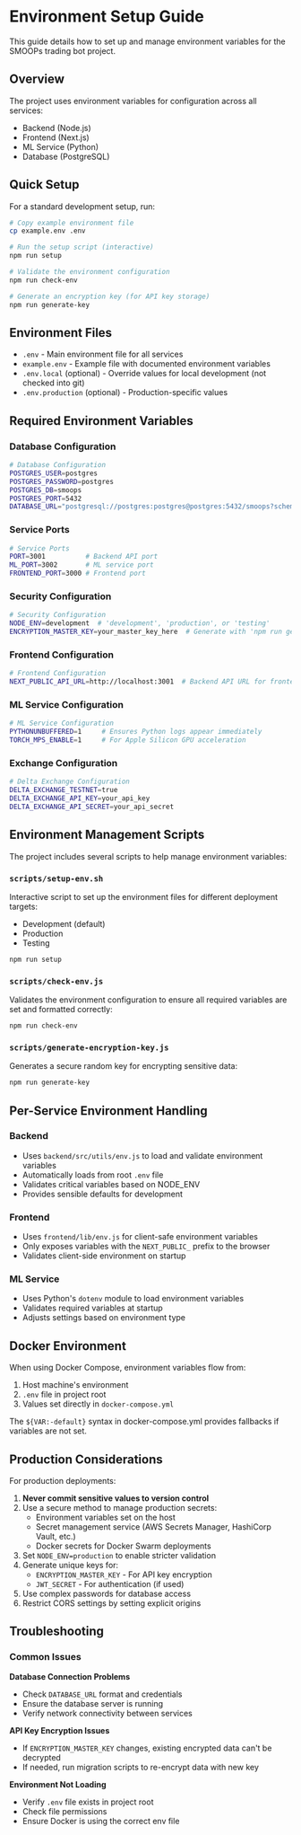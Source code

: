 # Environment Setup Guide

This guide details how to set up and manage environment variables for the SMOOPs trading bot project.

## Overview

The project uses environment variables for configuration across all services:
- Backend (Node.js)
- Frontend (Next.js)
- ML Service (Python)
- Database (PostgreSQL)

## Quick Setup

For a standard development setup, run:

```bash
# Copy example environment file
cp example.env .env

# Run the setup script (interactive)
npm run setup

# Validate the environment configuration
npm run check-env

# Generate an encryption key (for API key storage)
npm run generate-key
```

## Environment Files

- `.env` - Main environment file for all services
- `example.env` - Example file with documented environment variables
- `.env.local` (optional) - Override values for local development (not checked into git)
- `.env.production` (optional) - Production-specific values

## Required Environment Variables

### Database Configuration
```bash
# Database Configuration
POSTGRES_USER=postgres
POSTGRES_PASSWORD=postgres
POSTGRES_DB=smoops
POSTGRES_PORT=5432
DATABASE_URL="postgresql://postgres:postgres@postgres:5432/smoops?schema=public"
```

### Service Ports
```bash
# Service Ports
PORT=3001          # Backend API port
ML_PORT=3002       # ML service port
FRONTEND_PORT=3000 # Frontend port
```

### Security Configuration
```bash
# Security Configuration
NODE_ENV=development  # 'development', 'production', or 'testing'
ENCRYPTION_MASTER_KEY=your_master_key_here  # Generate with 'npm run generate-key'
```

### Frontend Configuration
```bash
# Frontend Configuration
NEXT_PUBLIC_API_URL=http://localhost:3001  # Backend API URL for frontend
```

### ML Service Configuration
```bash
# ML Service Configuration
PYTHONUNBUFFERED=1     # Ensures Python logs appear immediately
TORCH_MPS_ENABLE=1     # For Apple Silicon GPU acceleration
```

### Exchange Configuration
```bash
# Delta Exchange Configuration
DELTA_EXCHANGE_TESTNET=true
DELTA_EXCHANGE_API_KEY=your_api_key
DELTA_EXCHANGE_API_SECRET=your_api_secret
```

## Environment Management Scripts

The project includes several scripts to help manage environment variables:

### `scripts/setup-env.sh`
Interactive script to set up the environment files for different deployment targets:
- Development (default)
- Production
- Testing

```bash
npm run setup
```

### `scripts/check-env.js`
Validates the environment configuration to ensure all required variables are set and formatted correctly:

```bash
npm run check-env
```

### `scripts/generate-encryption-key.js`
Generates a secure random key for encrypting sensitive data:

```bash
npm run generate-key
```

## Per-Service Environment Handling

### Backend
- Uses `backend/src/utils/env.js` to load and validate environment variables
- Automatically loads from root `.env` file
- Validates critical variables based on NODE_ENV
- Provides sensible defaults for development

### Frontend
- Uses `frontend/lib/env.js` for client-safe environment variables
- Only exposes variables with the `NEXT_PUBLIC_` prefix to the browser
- Validates client-side environment on startup

### ML Service
- Uses Python's `dotenv` module to load environment variables
- Validates required variables at startup
- Adjusts settings based on environment type

## Docker Environment

When using Docker Compose, environment variables flow from:
1. Host machine's environment
2. `.env` file in project root
3. Values set directly in `docker-compose.yml`

The `${VAR:-default}` syntax in docker-compose.yml provides fallbacks if variables are not set.

## Production Considerations

For production deployments:

1. **Never commit sensitive values to version control**
2. Use a secure method to manage production secrets:
   - Environment variables set on the host
   - Secret management service (AWS Secrets Manager, HashiCorp Vault, etc.)
   - Docker secrets for Docker Swarm deployments
3. Set `NODE_ENV=production` to enable stricter validation
4. Generate unique keys for:
   - `ENCRYPTION_MASTER_KEY` - For API key encryption
   - `JWT_SECRET` - For authentication (if used)
5. Use complex passwords for database access
6. Restrict CORS settings by setting explicit origins

## Troubleshooting

### Common Issues

**Database Connection Problems**
- Check `DATABASE_URL` format and credentials
- Ensure the database server is running
- Verify network connectivity between services

**API Key Encryption Issues**
- If `ENCRYPTION_MASTER_KEY` changes, existing encrypted data can't be decrypted
- If needed, run migration scripts to re-encrypt data with new key

**Environment Not Loading**
- Verify `.env` file exists in project root
- Check file permissions
- Ensure Docker is using the correct env file 